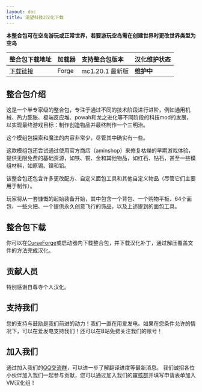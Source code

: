 ```yaml
---
layout: doc
title: 渴望科技2汉化下载
---
```


**本整合包可在空岛游玩或正常世界，若要游玩空岛需在创建世界时更改世界类型为空岛**

| 整合包下载地址                                                              | 加载器 | 支持整合包版本  | 汉化维护状态 |
| :-------------------------------------------------------------------------- | :----- | :-------------- | :----------- |
| [下载链接](https://www.curseforge.com/minecraft/modpacks/hungry-for-tech-2) | Forge  | mc1.20.1 最新版 | **维护中**   |

<DownloadLinks :methods="[
  { id: 'baidu-drive', text: '下载汉化', icon: '/imgs/svg/baidu-drive.svg', link: 'https://pan.baidu.com/s/1OI533N2IMHssFsoGm5o0lg?pwd=x068#list/path=%2F%E8%87%AA%E5%B0%8A%E5%AF%BA%E6%B1%89%E5%8C%96%E5%85%A8%E9%9B%86%2F1.20.x' },
  { id: 'bilibili', text: '专栏介绍', icon: '/imgs/svg/bilibili.svg', link: 'https://www.bilibili.com/read/cv37971713' },
  { id: 'lazy', text: '懒汉下载', icon: '/imgs/logo/logo_64.png', link: 'https://pan.baidu.com/s/1OI533N2IMHssFsoGm5o0lg?pwd=x068#list/path=%2F%E8%87%AA%E5%B0%8A%E5%AF%BA%E6%B1%89%E5%8C%96%E5%85%A8%E9%9B%86%2F1.20.x' }
]" />

## 整合包介绍

这是一个半专家级的整合包，专注于通过不同的技术阶段进行进阶，例如通用机械、热力膨胀、极端反应堆、powah和龙之进化等不同阶段的科技mod的发展，以实现最终游戏目标：制作创造物品并最终制作一个三明治。

这个模组包探索和魔法的内容非常少，尽管其中确实有一些。

这款模组包还尝试通过使用官方商店（aminshop）来修复枯燥的早期游戏体验，提供无限免费的基础资源，如铁、铜、金和其他物品，如红石、钻石，甚至一些模组材料，如原锡、镍和铅。

该整合包还包含许多更改配方、自定义面包工具和其他自定义物品（尽管它们主要用于制作）。

玩家将从一套慷慨的起始装备开始，其中包含一个背包、一个购物平板、64个面包、一些火把、一个提供永久创意飞行的饰品，以及上述提到的面包工具。

## 整合包下载

你可以在[CurseForge](https://www.curseforge.com/minecraft/modpacks/hungry-for-tech-2)或启动器内下载整合包，并下载汉化补丁，通过解压覆盖文件的方法完成汉化。

## 贡献人员

特别感谢自尊寺个人汉化。

## 支持我们

您的支持与鼓励是我们前进的动力！我们一直在用爱发电。如果在您条件允许的情况下，可以在爱发电支持我们！还可以在B站免费关注我们的账号！

## 加入我们

通过加入我们的[QQ交流群](/community/)，可以进一步了解翻译进度等最新消息。
我们诚招各位小伙伴加入我们一起参与贡献，您可以通过加入我们的[审核群](/join/)并填写申请表单加入VM汉化组！

